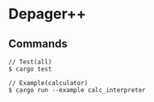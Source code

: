 # Depager++

## Commands

```
// Test(all)
$ cargo test

// Example(calculator)
$ cargo run --example calc_interpreter
```
